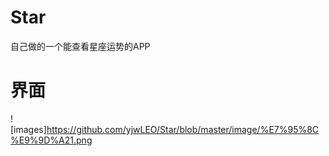 # Star
自己做的一个能查看星座运势的APP
 
# 界面
![images]https://github.com/yjwLEO/Star/blob/master/image/%E7%95%8C%E9%9D%A21.png
